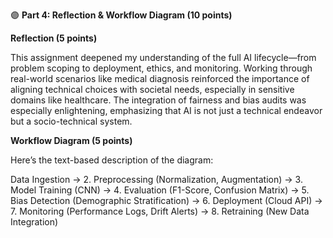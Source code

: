 🟣 **Part 4: Reflection & Workflow Diagram (10 points)**

**Reflection (5 points)**

This assignment deepened my understanding of the full AI lifecycle—from problem scoping to deployment, ethics,
and monitoring. Working through real-world scenarios like medical diagnosis reinforced the importance of aligning
technical choices with societal needs, especially in sensitive domains like healthcare. The integration of 
fairness and bias audits was especially enlightening, emphasizing that AI is not just a technical 
endeavor but a socio-technical system.

**Workflow Diagram (5 points)**

Here’s the text-based description of the diagram:

Data Ingestion → 2. Preprocessing (Normalization, Augmentation) → 3. Model Training (CNN) → 
4. Evaluation (F1-Score, Confusion Matrix) → 5. Bias Detection (Demographic Stratification) → 
6. Deployment (Cloud API) → 7. Monitoring (Performance Logs, Drift Alerts) → 
8. Retraining (New Data Integration)

